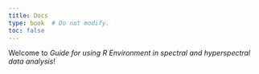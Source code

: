 ```yaml
---
title: Docs
type: book  # Do not modify.
toc: false
---
```


Welcome to _Guide for using R Environment in spectral and hyperspectral data analysis_!
